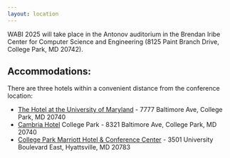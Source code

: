 ```yaml
---
layout: location
---
```


WABI 2025 will take place in the Antonov auditorium in the Brendan Iribe Center for Computer Science and Engineering (8125 Paint Branch Drive, College Park, MD 20742). 

## Accommodations:

There are three hotels within a convenient distance from the conference location:

* [The Hotel at the University of Maryland](https://www.thehotelumd.com/) - 7777 Baltimore Ave, College Park, MD 20740
* [Cambria Hotel](https://www.cambriacollegepark.com/) College Park - 8321 Baltimore Ave, College Park, MD 20740
* [College Park Marriott Hotel & Conference Center](https://www.marriott.com/en-us/hotels/wasum-college-park-marriott-hotel-and-conference-center/overview/) - 3501 University Boulevard East, Hyattsville, MD 20783

<!-- 
You can adapt the design as well as the section shown on the map by copying the `assets/js/main.js` from the theme's repository and editing it. See also the subsection [Location / Room Overview](https://github.com/DigitaleGesellschaft/jekyll-theme-conference/#location--room-overview) section of the theme's README file.

-->
